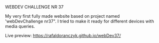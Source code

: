 WEBDEV CHALLENGE NR 37    

My very first fully made website based on project named 'webDevChallenge nr37".
I tried to make it ready for different devices with media queries.

Live preview:
https://rafaldoranczyk.github.io/webDev37/
